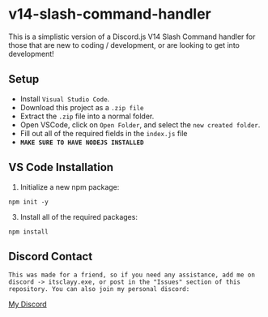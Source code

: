# v14-slash-command-handler
This is a simplistic version of a Discord.js V14 Slash Command handler for those that are new to coding / development, or are looking to get into development!

## Setup
- Install `Visual Studio Code`.
- Download this project as a `.zip file`
- Extract the `.zip` file into a normal folder.
- Open VSCode, click on `Open Folder`, and select the `new created folder`.
- Fill out all of the required fields in the `index.js` file
- **`MAKE SURE TO HAVE NODEJS INSTALLED`**

## VS Code Installation

1) Initialize a new npm package:
   
```
npm init -y
```

3) Install all of the required packages:
   
```
npm install
``` 

## Discord Contact
```
This was made for a friend, so if you need any assistance, add me on discord -> itsclayy.exe, or post in the "Issues" section of this repository. You can also join my personal discord:
```

[My Discord](https://discord.gg/nECFn9MRDD)
